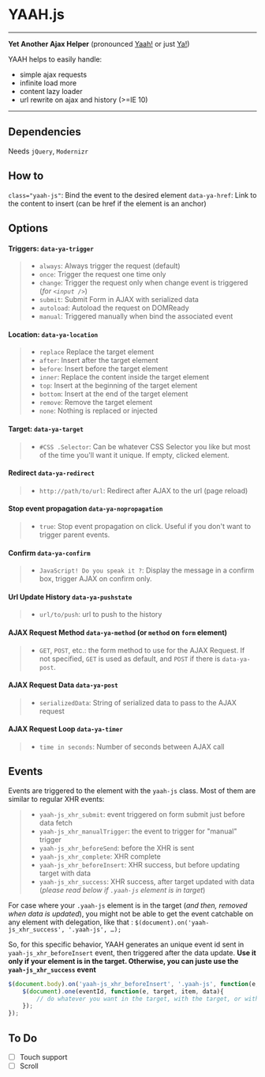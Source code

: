 YAAH.js
======
---
__Yet Another Ajax Helper__ (pronounced [Yaah!](http://goo.gl/Nu36Fl) or just [Ya!](http://goo.gl/P4BzG4))

YAAH helps to easily handle:

* simple ajax requests
* infinite load more
* content lazy loader
* url rewrite on ajax and history (>=IE 10)

---

Dependencies
------------
Needs `jQuery`, `Modernizr`

How to
------
`class="yaah-js"`: Bind the event to the desired element
`data-ya-href`: Link to the content to insert (can be href if the element is an anchor)

Options
-----------
#### Triggers: `data-ya-trigger`
>  - `always`: Always trigger the request (default)
>  - `once`: Trigger the request one time only
>  - `change`: Trigger the request only when change event is triggered (*for `<input />`*)
>  - `submit`: Submit Form in AJAX with serialized data
>  - `autoload`: Autoload the request on DOMReady
>  - `manual`: Triggered manually when bind the associated event

#### Location:  `data-ya-location`
> - `replace` Replace the target element
> - `after`: Insert after the target element
> - `before`: Insert before the target element
> - `inner`: Replace the content inside the target element
> - `top`: Insert at the beginning of the target element
> - `bottom`: Insert at the end of the target element
> - `remove`: Remove the target element
> - `none`: Nothing is replaced or injected

#### Target: `data-ya-target`
> - `#CSS .Selector`: Can be whatever CSS Selector you like but most of the time you'll want it unique. If empty, clicked element.

#### Redirect `data-ya-redirect`
> - `http://path/to/url`: Redirect after AJAX to the url (page reload)

#### Stop event propagation `data-ya-nopropagation`
> - `true`: Stop event propagation on click. Useful if you don't want to trigger parent events.

#### Confirm `data-ya-confirm`
> - `JavaScript! Do you speak it ?`: Display the message in a confirm box, trigger AJAX on confirm only.

#### Url Update History `data-ya-pushstate`
> - `url/to/push`: url to push to the history

#### AJAX Request Method `data-ya-method` (or `method` on `form` element)
> - `GET`, `POST`, etc.: the form method to use for the AJAX Request. If not specified, `GET` is used as default, and `POST` if there is `data-ya-post`.

#### AJAX Request Data `data-ya-post`
> - `serializedData`: String of serialized data to pass to the AJAX request

#### AJAX Request Loop `data-ya-timer`
> - `time in seconds`: Number of seconds between AJAX call

Events
------
Events are triggered to the element with the `yaah-js` class.
Most of them are similar to regular XHR events:
> - `yaah-js_xhr_submit`: event triggered on form submit just before data fetch
> - `yaah-js_xhr_manualTrigger`: the event to trigger for "manual" trigger
> - `yaah-js_xhr_beforeSend`: before the XHR is sent
> - `yaah-js_xhr_complete`: XHR complete
> - `yaah-js_xhr_beforeInsert`: XHR success, but before updating target with data
> - `yaah-js_xhr_success`: XHR success, after target updated with data (*please read below if `.yaah-js` element is in target*)

For case where your `.yaah-js` element is in the target (*and then, removed when data is updated*), you might not be able to get the event catchable on any element with delegation, like that :
`$(document).on('yaah-js_xhr_success', '.yaah-js', …);`

So, for this specific behavior, YAAH generates an unique event id sent in `yaah-js_xhr_beforeInsert` event, then triggered after the data update.
**Use it only if your element is in the target. Otherwise, you can juste use the `yaah-js_xhr_success` event**

```javascript
$(document.body).on('yaah-js_xhr_beforeInsert', '.yaah-js', function(e, eventId, target, item, data) {
	$(document).one(eventId, function(e, target, item, data){
		// do whatever you want in the target, with the target, or with the data.
	});
});
```


To Do
-----

* [ ] Touch support
* [ ] Scroll
